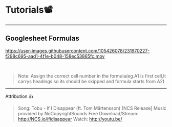 # Tutorials📽️
-----
## Googlesheet Formulas

https://user-images.githubusercontent.com/105426078/231970227-f298c695-aad1-4f1e-b048-158ec53865fc.mov

<br>

> Note: Assign the correct cell number in the formula(eg.A1 is first cell,It carrys headings so its should be skipped and formula starts from A2)

-----
Attribution 👍

> Song: Tobu - If I Disappear (ft. Tom Mårtensson) [NCS Release]
Music provided by NoCopyrightSounds
Free Download/Stream: http://NCS.io/ifidisappear
Watch: http://youtu.be/
